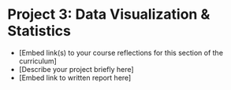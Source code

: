 # Project 3: Data Visualization & Statistics

- [Embed link(s) to your course reflections for this section of the curriculum]
- [Describe your project briefly here]
- [Embed link to written report here]
